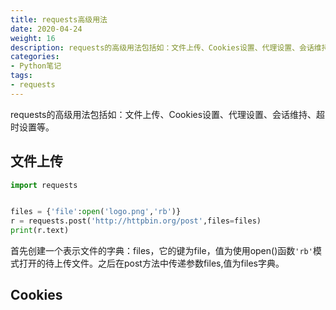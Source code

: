 ```yaml
---
title: requests高级用法
date: 2020-04-24
weight: 16
description: requests的高级用法包括如：文件上传、Cookies设置、代理设置、会话维持、超时设置等。
categories:
- Python笔记
tags:
- requests
---
```


requests的高级用法包括如：文件上传、Cookies设置、代理设置、会话维持、超时设置等。
## 文件上传
```python
import requests


files = {'file':open('logo.png','rb')}
r = requests.post('http://httpbin.org/post',files=files)
print(r.text)
```
首先创建一个表示文件的字典：files，它的键为file，值为使用open()函数`'rb'`模式打开的待上传文件。之后在post方法中传递参数files,值为files字典。

## Cookies
